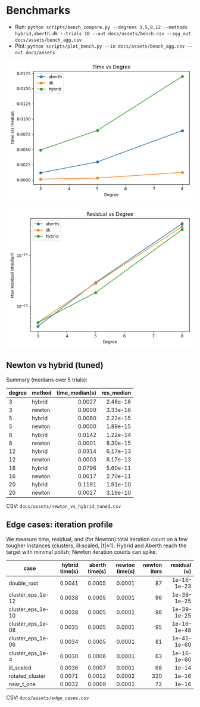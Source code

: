 # Benchmarks

- Run: `python scripts/bench_compare.py --degrees 3,5,8,12 --methods hybrid,aberth,dk --trials 10 --out docs/assets/bench.csv --agg_out docs/assets/bench_agg.csv`
- Plot: `python scripts/plot_bench.py --in docs/assets/bench_agg.csv --out docs/assets`

![Time vs Degree](assets/time_vs_degree.png)

![Residual vs Degree](assets/residual_vs_degree.png)

## Newton vs hybrid (tuned)

Summary (medians over 5 trials):

| degree | method | time_median(s) | res_median |
| --- | --- | ---: | ---: |
| 3 | hybrid | 0.0027 | 2.48e-16 |
| 3 | newton | 0.0000 | 3.33e-16 |
| 5 | hybrid | 0.0060 | 2.22e-15 |
| 5 | newton | 0.0000 | 1.89e-15 |
| 8 | hybrid | 0.0142 | 1.22e-14 |
| 8 | newton | 0.0001 | 8.30e-15 |
| 12 | hybrid | 0.0314 | 6.17e-13 |
| 12 | newton | 0.0003 | 6.17e-13 |
| 16 | hybrid | 0.0796 | 5.60e-11 |
| 16 | newton | 0.0017 | 2.70e-11 |
| 20 | hybrid | 0.1191 | 1.91e-10 |
| 20 | newton | 0.0027 | 3.19e-10 |

CSV: `docs/assets/newton_vs_hybrid_tuned.csv`

## Edge cases: iteration profile

We measure time, residual, and (for Newton) total iteration count on a few tougher instances (clusters, ill‑scaled, |t|≈1). Hybrid and Aberth reach the target with minimal polish; Newton iteration counts can spike.

| case | hybrid time(s) | aberth time(s) | newton time(s) | newton iters | residual (≈) |
| --- | ---: | ---: | ---: | ---: | ---: |
| double_root | 0.0041 | 0.0005 | 0.0001 | 87 | 1e-16–1e-23 |
| cluster_eps_1e-12 | 0.0038 | 0.0005 | 0.0001 | 96 | 1e-38–1e-25 |
| cluster_eps_1e-10 | 0.0038 | 0.0005 | 0.0001 | 96 | 1e-39–1e-25 |
| cluster_eps_1e-08 | 0.0035 | 0.0005 | 0.0001 | 95 | 1e-16–1e-48 |
| cluster_eps_1e-06 | 0.0034 | 0.0005 | 0.0001 | 81 | 1e-41–1e-60 |
| cluster_eps_1e-4 | 0.0030 | 0.0006 | 0.0001 | 63 | 1e-16–1e-60 |
| ill_scaled | 0.0036 | 0.0007 | 0.0001 | 68 | 1e-14 |
| rotated_cluster | 0.0071 | 0.0012 | 0.0002 | 320 | 1e-16 |
| near_t_one | 0.0032 | 0.0009 | 0.0001 | 72 | 1e-16 |

CSV: `docs/assets/edge_cases.csv`
